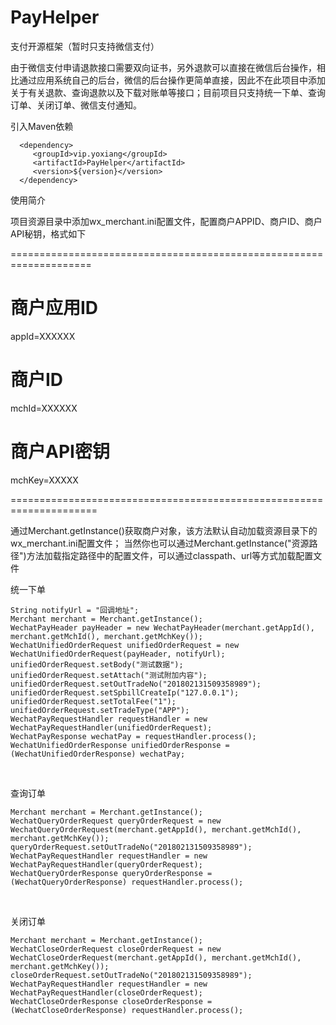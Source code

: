 # PayHelper
支付开源框架（暂时只支持微信支付）

由于微信支付申请退款接口需要双向证书，另外退款可以直接在微信后台操作，相比通过应用系统自己的后台，微信的后台操作更简单直接，因此不在此项目中添加关于有关退款、查询退款以及下载对账单等接口；目前项目只支持统一下单、查询订单、关闭订单、微信支付通知。


引入Maven依赖

      <dependency>
         <groupId>vip.yoxiang</groupId>
         <artifactId>PayHelper</artifactId>
         <version>${version}</version>
      </dependency>

使用简介

项目资源目录中添加wx_merchant.ini配置文件，配置商户APPID、商户ID、商户API秘钥，格式如下

====================================================================

# 商户应用ID
appId=XXXXXX

# 商户ID
mchId=XXXXXX

# 商户API密钥
mchKey=XXXXX

=====================================================================

通过Merchant.getInstance()获取商户对象，该方法默认自动加载资源目录下的wx_merchant.ini配置文件；
当然你也可以通过Merchant.getInstance("资源路径")方法加载指定路径中的配置文件，可以通过classpath、url等方式加载配置文件

   

统一下单

    String notifyUrl = "回调地址";
    Merchant merchant = Merchant.getInstance();
    WechatPayHeader payHeader = new WechatPayHeader(merchant.getAppId(), merchant.getMchId(), merchant.getMchKey());
    WechatUnifiedOrderRequest unifiedOrderRequest = new WechatUnifiedOrderRequest(payHeader, notifyUrl);
    unifiedOrderRequest.setBody("测试数据");
    unifiedOrderRequest.setAttach("测试附加内容");
    unifiedOrderRequest.setOutTradeNo("201802131509358989");
    unifiedOrderRequest.setSpbillCreateIp("127.0.0.1");
    unifiedOrderRequest.setTotalFee("1");
    unifiedOrderRequest.setTradeType("APP");
    WechatPayRequestHandler requestHandler = new WechatPayRequestHandler(unifiedOrderRequest);
    WechatPayResponse wechatPay = requestHandler.process();
    WechatUnifiedOrderResponse unifiedOrderResponse = (WechatUnifiedOrderResponse) wechatPay;
        

查询订单

    Merchant merchant = Merchant.getInstance();
    WechatQueryOrderRequest queryOrderRequest = new WechatQueryOrderRequest(merchant.getAppId(), merchant.getMchId(),     merchant.getMchKey());
    queryOrderRequest.setOutTradeNo("201802131509358989");
    WechatPayRequestHandler requestHandler = new WechatPayRequestHandler(queryOrderRequest);
    WechatQueryOrderResponse queryOrderResponse = (WechatQueryOrderResponse) requestHandler.process();
    

关闭订单

    Merchant merchant = Merchant.getInstance();
    WechatCloseOrderRequest closeOrderRequest = new WechatCloseOrderRequest(merchant.getAppId(), merchant.getMchId(), merchant.getMchKey());
    closeOrderRequest.setOutTradeNo("201802131509358989");
    WechatPayRequestHandler requestHandler = new WechatPayRequestHandler(closeOrderRequest);
    WechatCloseOrderResponse closeOrderResponse = (WechatCloseOrderResponse) requestHandler.process();
